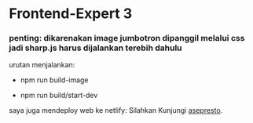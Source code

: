 # Frontend-Expert 3
### penting: dikarenakan image jumbotron dipanggil melalui css jadi sharp.js harus dijalankan terebih dahulu

urutan menjalankan:

- npm run build-image

- npm run build/start-dev

saya juga mendeploy web ke netlify: Silahkan Kunjungi [asepresto](https://662b25db8fe6aa62386f3a90--cosmic-otter-6ad3f4.netlify.app/).

